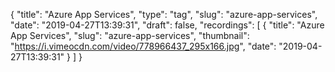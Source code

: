 {
  "title": "Azure App Services",
  "type": "tag",
  "slug": "azure-app-services",
  "date": "2019-04-27T13:39:31",
  "draft": false,
  "recordings": [
    {
      "title": "Azure App Services",
      "slug": "azure-app-services",
      "thumbnail": "https://i.vimeocdn.com/video/778966437_295x166.jpg",
      "date": "2019-04-27T13:39:31"
    }
  ]
}